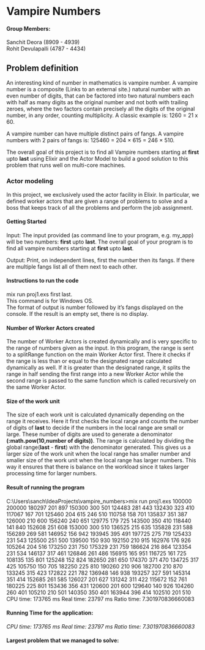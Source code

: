 # Vampire Numbers

#### Group Members:

Sanchit Deora (8909 - 4939)  
Rohit Devulapalli (4787 - 4434)

## Problem definition

An interesting kind of number in mathematics is vampire number. A vampire number is a composite (Links to an external site.) natural number with an even number of digits, that can be factored into two natural numbers each with half as many digits as the original number and not both with trailing zeroes, where the two factors contain precisely all the digits of the original number, in any order, counting multiplicity.
A classic example is: 1260 = 21 x 60.
  
A vampire number can have multiple distinct pairs of fangs. A vampire numbers with 2 pairs of fangs is: 125460 = 204 × 615 = 246 × 510.
  
The overall goal of this project is to find all Vampire numbers starting at **first** upto **last** using Elixir and the Actor Model to build a good solution to this problem that runs well on multi-core machines.

### Actor modeling

In this project, we exclusively used the actor facility in Elixir. In particular, we defined worker actors that are given a range of problems to solve and a boss that keeps track of all the problems and perform the job assignment.

#### Getting Started

Input: The input provided (as command line to your program, e.g. my_app) will be two numbers: **first** upto **last**. The overall goal of your program is to find all vampire numbers starting at **first** upto **last**.

Output: Print, on independent lines, first the number then its fangs. If there are multiple fangs list all of them next to each other.

#### Instructions to run the code

mix run proj1.exs first last.  
This command is for Windows OS.  
The format of output is number followed by it’s fangs displayed on the console. If the result is an empty set, there is no display.

#### Number of Worker Actors created

The number of Worker Actors is created dynamically and is very specific to the range of numbers given as the input. In this program, the range is sent to a splitRange function on the main Worker Actor first. 
There it checks if the range is less than or equal to the designated range calculated dynamically as well. If it is greater than the designated range, it splits the range in half sending the first range into a new Worker Actor while the second range is passed to the same function which is called recursively on the same Worker Actor.

#### Size of the work unit

The size of each work unit is calculated dynamically depending on the range it receives. Here it first checks the local range and counts the number of digits of **last** to decide if the numbers in the local range are small or large. These number of digits are used to generate a denominator **(:math.pow(10,number of digits))**. 
The range is calculated by dividing the global range(**last** - **first**) with the denominator generated. This gives us a larger size of the work unit when the local range has smaller number and smaller size of the work unit when the local range has larger numbers. 
This way it ensures that there is balance on the workload since it takes larger processing time for larger numbers.

#### Result of running the program

C:\Users\sanch\IdeaProjects\vampire_numbers>mix run proj1.exs 100000 200000
180297 201 897
150300 300 501
124483 281 443
132430 323 410
117067 167 701
125460 204 615 246 510
110758 158 701
135837 351 387
126000 210 600
156240 240 651
129775 179 725
143500 350 410
118440 141 840
152608 251 608
153000 300 510
136525 215 635
135828 231 588
156289 269 581
146952 156 942
193945 395 491
197725 275 719
125433 231 543
125500 251 500
139500 150 930
192150 210 915
162976 176 926
105264 204 516
173250 231 750
175329 231 759
186624 216 864
123354 231 534
146137 317 461
126846 261 486
156915 165 951
116725 161 725
108135 135 801
125248 152 824
182650 281 650
174370 371 470
134725 317 425
105750 150 705
182250 225 810
190260 210 906
182700 210 870
133245 315 423
172822 221 782
136948 146 938
193257 327 591
145314 351 414
152685 261 585
126027 201 627
131242 311 422
115672 152 761
180225 225 801
153436 356 431
120600 201 600
129640 140 926
104260 260 401
105210 210 501
140350 350 401
163944 396 414
102510 201 510
CPU time: 173765 ms Real time: 23797 ms Ratio time: 7.301970836660083

#### Running Time for the application:

*CPU time: 173765 ms*
*Real time: 23797 ms*
*Ratio time: 7.301970836660083*

#### Largest problem that we managed to solve:

